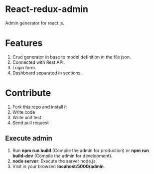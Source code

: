React-redux-admin
=================

Admin generator for react.js.

Features
========

1. Crud generator in base to model definition in the file json.
2. Connected with Rest API.
3. Login form.
4. Dashboard separated in sections.

Contribute
==========

1. Fork this repo and install it
2. Write code
3. Write unit test
4. Send pull request

Execute admin
-------------

1. Run **npm run build** (Compile the admin for production) or **npm run build-dev** (Compile the admin for development).
2. **node server**: Execute the server node.js.
3. Visit in your browser: **locahost:5000/admin**.
